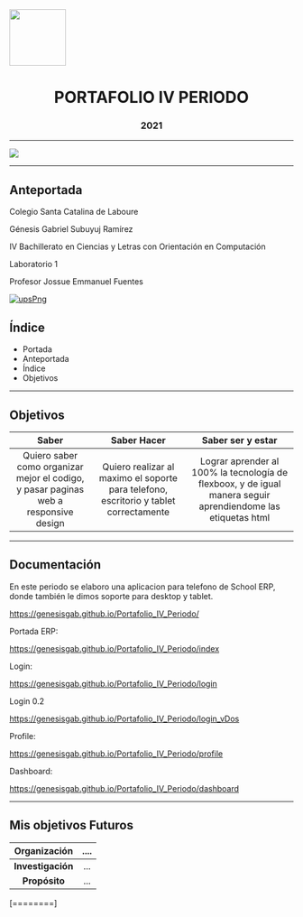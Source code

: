 <img width="100px"  src="https://static.wixstatic.com/media/d1b317_30d85a06c73e4bc7bf0952829a1cddb1~mv1.png/v1/crop/x_0,y_4,w_775,h_349/fill/w_408,h_172,al_c,q_85,usm_0.66_1.00_0.01/d1b317_30d85a06c73e4bc7bf0952829a1cddb1~mv1.webp">

<h1 align="center">
	PORTAFOLIO IV PERIODO
</h1>
<h3 align="center">
	2021
</h3>

------------
<img align="center" src="https://i.pinimg.com/564x/c7/0d/e3/c70de3d4362ac2f12aeb1cd9c57b4246.jpg">

------------
## Anteportada
Colegio Santa Catalina de Laboure


Génesis Gabriel Subuyuj Ramírez


IV Bachillerato en Ciencias y Letras con Orientación en Computación


Laboratorio 1


Profesor Jossue Emmanuel Fuentes


<a href="https://ibb.co/qdVMfh9"><img src="https://i.ibb.co/vHRxGfm/upsPng.png" alt="upsPng" border="0"></a>
## Índice
- Portada
- Anteportada
- Índice
- Objetivos

------------

## Objetivos

|  Saber |  Saber Hacer | Saber ser y estar |
| :------------: | :------------: | :------------: |
|  Quiero saber como organizar mejor el codigo, y pasar paginas web a responsive design | Quiero realizar al maximo el soporte para telefono, escritorio y tablet correctamente  |  Lograr aprender al 100% la tecnología de flexboox, y de igual manera seguir aprendiendome las etiquetas html |

------------

## Documentación
En este periodo se elaboro una aplicacion para telefono de School ERP,
donde también le dimos soporte para desktop y tablet.

https://genesisgab.github.io/Portafolio_IV_Periodo/

Portada ERP:

https://genesisgab.github.io/Portafolio_IV_Periodo/index


Login:

https://genesisgab.github.io/Portafolio_IV_Periodo/login


Login 0.2

https://genesisgab.github.io/Portafolio_IV_Periodo/login_vDos

Profile:

https://genesisgab.github.io/Portafolio_IV_Periodo/profile

Dashboard:

https://genesisgab.github.io/Portafolio_IV_Periodo/dashboard


------------


## Mis objetivos Futuros
|Organización   |  .... |
| :------------: | :------------: |
| **Investigación**  |  ...  |
|**Propósito**   | ...  |


[========]

